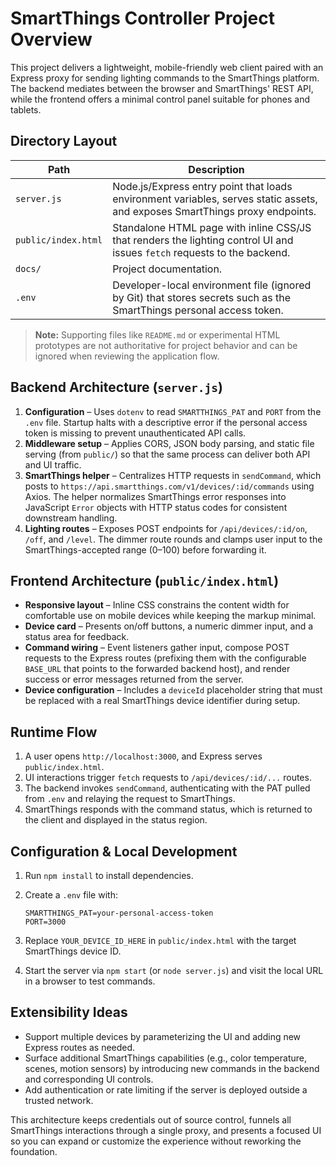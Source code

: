 # SmartThings Controller Project Overview

This project delivers a lightweight, mobile-friendly web client paired with an
Express proxy for sending lighting commands to the SmartThings platform. The
backend mediates between the browser and SmartThings' REST API, while the
frontend offers a minimal control panel suitable for phones and tablets.

## Directory Layout

| Path | Description |
| --- | --- |
| `server.js` | Node.js/Express entry point that loads environment variables, serves static assets, and exposes SmartThings proxy endpoints. |
| `public/index.html` | Standalone HTML page with inline CSS/JS that renders the lighting control UI and issues `fetch` requests to the backend. |
| `docs/` | Project documentation. |
| `.env` | Developer-local environment file (ignored by Git) that stores secrets such as the SmartThings personal access token. |

> **Note:** Supporting files like `README.md` or experimental HTML prototypes are
> not authoritative for project behavior and can be ignored when reviewing the
> application flow.

## Backend Architecture (`server.js`)

1. **Configuration** – Uses `dotenv` to read `SMARTTHINGS_PAT` and `PORT` from the
   `.env` file. Startup halts with a descriptive error if the personal access
   token is missing to prevent unauthenticated API calls.
2. **Middleware setup** – Applies CORS, JSON body parsing, and static file
   serving (from `public/`) so that the same process can deliver both API and UI
   traffic.
3. **SmartThings helper** – Centralizes HTTP requests in `sendCommand`, which
   posts to `https://api.smartthings.com/v1/devices/:id/commands` using Axios.
   The helper normalizes SmartThings error responses into JavaScript `Error`
   objects with HTTP status codes for consistent downstream handling.
4. **Lighting routes** – Exposes POST endpoints for `/api/devices/:id/on`,
   `/off`, and `/level`. The dimmer route rounds and clamps user input to the
   SmartThings-accepted range (0–100) before forwarding it.

## Frontend Architecture (`public/index.html`)

- **Responsive layout** – Inline CSS constrains the content width for comfortable
  use on mobile devices while keeping the markup minimal.
- **Device card** – Presents on/off buttons, a numeric dimmer input, and a status
  area for feedback.
- **Command wiring** – Event listeners gather input, compose POST requests to the
  Express routes (prefixing them with the configurable `BASE_URL` that points to
  the forwarded backend host), and render success or error messages returned from
  the server.
- **Device configuration** – Includes a `deviceId` placeholder string that must
  be replaced with a real SmartThings device identifier during setup.

## Runtime Flow

1. A user opens `http://localhost:3000`, and Express serves `public/index.html`.
2. UI interactions trigger `fetch` requests to `/api/devices/:id/...` routes.
3. The backend invokes `sendCommand`, authenticating with the PAT pulled from
   `.env` and relaying the request to SmartThings.
4. SmartThings responds with the command status, which is returned to the client
   and displayed in the status region.

## Configuration & Local Development

1. Run `npm install` to install dependencies.
2. Create a `.env` file with:

   ```env
   SMARTTHINGS_PAT=your-personal-access-token
   PORT=3000
   ```

3. Replace `YOUR_DEVICE_ID_HERE` in `public/index.html` with the target
   SmartThings device ID.
4. Start the server via `npm start` (or `node server.js`) and visit the local URL
   in a browser to test commands.

## Extensibility Ideas

- Support multiple devices by parameterizing the UI and adding new Express
  routes as needed.
- Surface additional SmartThings capabilities (e.g., color temperature, scenes,
  motion sensors) by introducing new commands in the backend and corresponding UI
  controls.
- Add authentication or rate limiting if the server is deployed outside a
  trusted network.

This architecture keeps credentials out of source control, funnels all SmartThings
interactions through a single proxy, and presents a focused UI so you can expand
or customize the experience without reworking the foundation.
